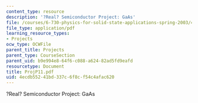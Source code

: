 ```yaml
---
content_type: resource
description: '?Real? Semiconductor Project: GaAs'
file: /courses/6-730-physics-for-solid-state-applications-spring-2003/4ecdb55241bd337c6f8cf54c4afac620_ProjP11.pdf
file_type: application/pdf
learning_resource_types:
- Projects
ocw_type: OCWFile
parent_title: Projects
parent_type: CourseSection
parent_uid: b9e994e8-64f6-c088-a624-82ad5fd9eafd
resourcetype: Document
title: ProjP11.pdf
uid: 4ecdb552-41bd-337c-6f8c-f54c4afac620
---
```

?Real? Semiconductor Project: GaAs

